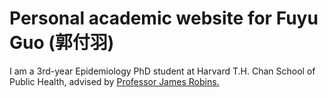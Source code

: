 # Personal academic website for Fuyu Guo (郭付羽)

I am a 3rd-year Epidemiology PhD student at Harvard T.H. Chan School of Public Health, advised by  [Professor James Robins.](https://hsph.harvard.edu/profile/james-m-robins/)
